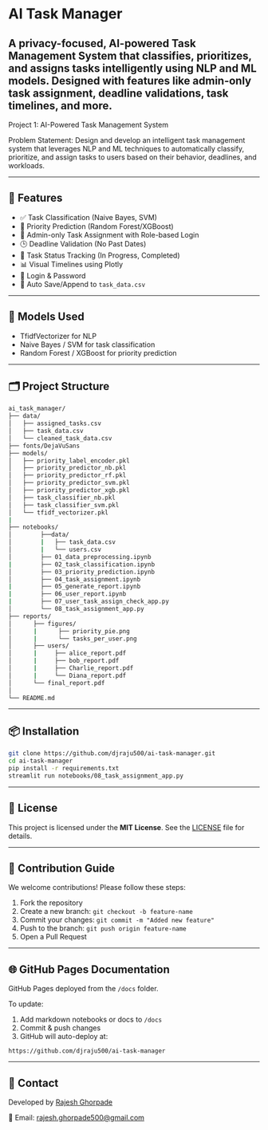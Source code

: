 # AI Task Manager

A privacy-focused, AI-powered Task Management System that classifies, prioritizes, and assigns tasks intelligently using NLP and ML models. Designed with features like admin-only task assignment, deadline validations, task timelines, and more.
---
Project 1: AI-Powered Task Management System

Problem Statement: Design and develop an intelligent task management system that leverages NLP and ML techniques to
automatically classify, prioritize, and assign tasks to users based on their behavior, deadlines, and
workloads.

---

## 🚀 Features

- ✅ Task Classification (Naive Bayes, SVM)
- 🔢 Priority Prediction (Random Forest/XGBoost)
- 👥 Admin-only Task Assignment with Role-based Login
- 🕒 Deadline Validation (No Past Dates)
- 🔄 Task Status Tracking (In Progress, Completed)
- 📊 Visual Timelines using Plotly
- 🔐 Login & Password
- 📁 Auto Save/Append to `task_data.csv`

---

## 🧠 Models Used
- TfidfVectorizer for NLP
- Naive Bayes / SVM for task classification
- Random Forest / XGBoost for priority prediction

---

## 🗂️ Project Structure

```bash
ai_task_manager/
├── data/
│   ├── assigned_tasks.csv
│   ├── task_data.csv
│   └── cleaned_task_data.csv
├── fonts/DejaVuSans
├── models/
│   ├── priority_label_encoder.pkl
│   ├── priority_predictor_nb.pkl
│   ├── priority_predictor_rf.pkl
│   ├── priority_predictor_svm.pkl
│   ├── priority_predictor_xgb.pkl
│   ├── task_classifier_nb.pkl
│   ├── task_classifier_svm.pkl
│   └── tfidf_vectorizer.pkl
|
├── notebooks/
│        ├──data/
│        |   ├── task_data.csv
│        |   └── users.csv
│        ├── 01_data_preprocessing.ipynb
|        ├── 02_task_classification.ipynb
│        ├── 03_priority_prediction.ipynb
│        ├── 04_task_assignment.ipynb
|        ├── 05_generate_report.ipynb
|        ├── 06_user_report.ipynb
|        ├── 07_user_task_assign_check_app.py
│        └── 08_task_assignment_app.py
├── reports/
│      ├── figures/
│      |      ├── priority_pie.png
│      |      └── tasks_per_user.png
│      ├── users/
│      |     ├── alice_report.pdf
│      |     ├── bob_report.pdf
│      |     ├── Charlie_report.pdf
│      |     └── Diana_report.pdf
│      └── final_report.pdf
│
└── README.md
```

---

## 📦 Installation

```bash
git clone https://github.com/djraju500/ai-task-manager.git
cd ai-task-manager
pip install -r requirements.txt
streamlit run notebooks/08_task_assignment_app.py
```

---

## 📄 License

This project is licensed under the **MIT License**. See the [LICENSE](LICENSE) file for details.

---

## 🙌 Contribution Guide

We welcome contributions! Please follow these steps:

1. Fork the repository
2. Create a new branch: `git checkout -b feature-name`
3. Commit your changes: `git commit -m "Added new feature"`
4. Push to the branch: `git push origin feature-name`
5. Open a Pull Request

---

## 🌐 GitHub Pages Documentation

GitHub Pages deployed from the `/docs` folder.

To update:
1. Add markdown notebooks or docs to `/docs`
2. Commit & push changes
3. GitHub will auto-deploy at:

```
https://github.com/djraju500/ai-task-manager
```

---

## 🤝 Contact

Developed by [Rajesh Ghorpade](https://github.com/djraju500)

📧 Email: rajesh.ghorpade500@gmail.com
